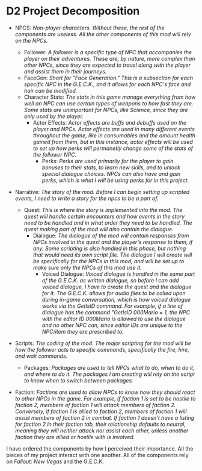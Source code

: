 # D2 Project Decomposition

 - NPCS: *Non-player characters. Without these, the rest of the components are useless. All the other components of this mod will rely on the NPCs.*
		 
	 - Follower: *A follower is a specific type of NPC that accompanies the player on their adventures. These are, by nature, more complex than other NPCs, since they are expected to travel along with the player and assist them in their journeys.*
	 - FaceGen: *Short for "Face Generation." This is a subsection for each specific NPC in the G.E.C.K., and it allows for each NPC's face and hair can be modified.*
	 - Character Stats: *The stats in this game manage everything from how well an NPC can use certain types of weapons to how fast they are. Some stats are unimportant for NPCs, like Science, since they are only used by the player.*
	 	- Actor Effects: *Actor effects are buffs and debuffs used on the player and NPCs. Actor effects are used in many different events throughout the game, like in consumables and the amount health gained from them, but in this instance, actor effects will be used to set up how perks will permanetly change some of the stats of the follower NPC.*
	 		- Perks: *Perks are used primarily for the player to gain bonuses to their stats, to learn new skills, and to unlock special dialogue choices. NPCs can also have and gain perks, which is what I will be using perks for in this project.*
 - Narrative: *The story of the mod. Before I can begin setting up scripted events, I need to write a story for the npcs to be a part of.*
	 - Quest: *This is where the story is implemented into the mod. The quest will handle certain encounters and how events in the story need to be handled and in what order they need to be handled. The quest making part of the mod will also contain the dialogue.*
		 - Dialogue: *The dialogue of the mod will contain responses from NPCs involved in the quest and the player's response to them, if any. Some scripting is also handled in this phase, but nothing that would need its own script file. The dialogue I will create will be specifically for the NPCs in this mod, and will be set up to make sure only the NPCs of this mod use it.*
			 - Voiced Dialogue: *Voiced dialogue is handled in the same part of the G.E.C.K. as written dialogue, so before I can add voiced dialogue, I have to create the quest and the dialogue for it. The G.E.C.K. allows for audio files to be called upon during in-game conversation, which is how voiced dialogue works via the GetIsID command. For example, if a line of dialogue has the command "GetIsID 000Mario = 1, the NPC with the editor ID 000Mario is allowed to use the dialogue and no other NPC can, since editor IDs are unique to the NPC/item they are prescribed to.*
 - Scripts: *The coding of the mod. The major scripting for the mod will be how the follower acts to specific commands, specifically the fire, hire, and wait commands.*
 
 
	 - Packages: *Packages are used to tell NPCs what to do, when to do it, and where to do it. The packages I am creating will rely on the script to know when to switch between packages.*
 - Faction: *Factions are used to allow NPCs to know how they should react to other NPCs in the game. For example, if faction 1 is set to be hostile to faction 2, members of faction 1 will attack members of faction 2. Conversely, if faction 1 is allied to faction 2, members of faction 1 will assist members of faction 2 in combat. If faction 1 doesn't have a listing for faction 2 in their faction tab, their relationship defaults to neutral, meaning they will neither attack nor assist each other, unless another faction they are allied or hostile with is involved.*


I have ordered the components by how I perceived their importance. All the pieces of my project interact with one another. All of the components rely on *Fallout: New Vegas* and the G.E.C.K.
